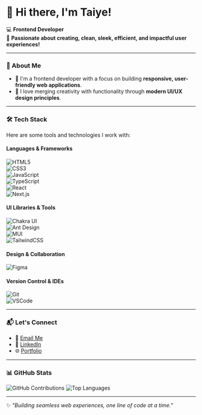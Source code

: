 # 👋 Hi there, I'm Taiye!

💻 **Frontend Developer**  
🌱 **Passionate about creating, clean, sleek, efficient, and impactful user experiences!**  

---

### 🚀 About Me
- 🌟 I'm a frontend developer with a focus on building **responsive, user-friendly web applications**.  
- 🎨 I love merging creativity with functionality through **modern UI/UX design principles**.  

---

### 🛠️ Tech Stack
Here are some tools and technologies I work with:

#### **Languages & Frameworks**
![HTML5](https://img.shields.io/badge/HTML5-E34F26?style=for-the-badge&logo=html5&logoColor=white)  
![CSS3](https://img.shields.io/badge/CSS3-1572B6?style=for-the-badge&logo=css3&logoColor=white)  
![JavaScript](https://img.shields.io/badge/JavaScript-F7DF1E?style=for-the-badge&logo=javascript&logoColor=black)  
![TypeScript](https://img.shields.io/badge/TypeScript-3178C6?style=for-the-badge&logo=typescript&logoColor=white)  
![React](https://img.shields.io/badge/React-61DAFB?style=for-the-badge&logo=react&logoColor=black)  
![Next.js](https://img.shields.io/badge/Next.js-000000?style=for-the-badge&logo=next.js&logoColor=white)  

#### **UI Libraries & Tools**
![Chakra UI](https://img.shields.io/badge/Chakra--UI-319795?style=for-the-badge&logo=chakra-ui&logoColor=white)  
![Ant Design](https://img.shields.io/badge/Ant--Design-0170FE?style=for-the-badge&logo=ant-design&logoColor=white)  
![MUI](https://img.shields.io/badge/MUI-007FFF?style=for-the-badge&logo=mui&logoColor=white)  
![TailwindCSS](https://img.shields.io/badge/TailwindCSS-38B2AC?style=for-the-badge&logo=tailwind-css&logoColor=white)  

#### **Design & Collaboration**
![Figma](https://img.shields.io/badge/Figma-F24E1E?style=for-the-badge&logo=figma&logoColor=white)  

#### **Version Control & IDEs**
![Git](https://img.shields.io/badge/Git-F05032?style=for-the-badge&logo=git&logoColor=white)  
![VSCode](https://img.shields.io/badge/VSCode-0078D4?style=for-the-badge&logo=visual-studio-code&logoColor=white)  

---

### 📬 Let's Connect
- 💌 [Email Me](mailto:taiye.akinlade1@gmail.com)  
- 💼 [LinkedIn](https://www.linkedin.com/in/akinlade-taiye-733a8120a)  
- 🌐 [Portfolio](http://teeakins.vercel.app/)

---

### 📊 GitHub Stats
![GitHub Contributions](https://github-readme-streak-stats.herokuapp.com/?user=TeeAkinlade&theme=radical&date_format=[Y.]n.j)
![Top Languages](https://github-readme-stats.vercel.app/api/top-langs/?username=TeeAkinlade&layout=compact&theme=radical)

---

✨ _"Building seamless web experiences, one line of code at a time."_  
